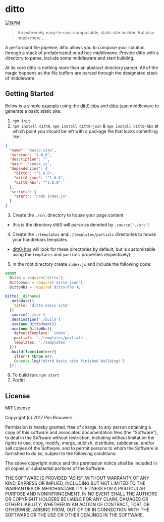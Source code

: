 # ditto

[![NPM](https://nodei.co/npm/ditt0.png?mini=true)](https://npmjs.org/package/ditt0)

> An extremely easy-to-use, composable, static site builder. But also much more...

A performant file pipeline, ditto allows you to compose your solution through a stack of prefabricated or ad hoc _middleware_. Provide ditto with a directory to parse, include some middleware and start building. 

At its core ditto is nothing more than an abstract directory parser. All of the magic happens as the file buffers are parsed through the designated stack of middleware.

## Getting Started

Below is a  simple [example](https://github.com/pimbrouwers/ditto/tree/master/examples/basic-site)  using the [ditt0-hbs](https://npmjs.org/package/ditt0-hbs) and [ditto-json](https://npmjs.org/package/ditt0-json) middleware to generate a basic static site.

1. `npm init`
2. `npm install ditt0`, `npm install ditt0-json` & `npm install ditt0-hbs` at which point you should be left with a package file that looks something like:
```json
{
  "name": "basic-site",
  "version": "1.0.0",
  "description": "",
  "main": "index.js",
  "dependencies": {
    "ditt0": "^1.0.0",
    "ditt0-json": "^1.0.0",
    "ditt0-hbs": "^1.0.0"
  },
  "scripts": {
    "start": "node index.js"
  }
}
```
3. Create the `./src` directory to house your page content 
  * this is the directory ditt0 will parse as denoted by `.source('./src')`
4. Create the `./templates` and `./templates/partials` directories to house your handlebars templates
  * [ditt0-hbs](https://npmjs.org/package/ditt0-hbs) will look for these directories by default, but is customizable using the `templates` and `partials` properties respectively)
5. In the root directory create `index.js` and include the following code:
```javascript
const
  Ditto = require('ditto'),
  DittoJson = require('ditto-json'),
  DittoHbs = require('ditto-hbs');
  
Ditto(__dirname)
  .metadata({
    title: 'ditto basic site'
  })
  .source('./src')
  .destination('./build')
  .use(new DittoJson())
  .use(new DittoHbs({
    defaultTemplate: 'index',
    partials: './templates/partials',
    templates: './templates'
  }))
  .build(function(err){
    if(err) throw err;
    Console.log("ditt0 basic site finished building!")
  });
```
6. To build run: `npm start`
7. Profit!

## License
MIT License

Copyright (c) 2017 Pim Brouwers

Permission is hereby granted, free of charge, to any person obtaining a copy
of this software and associated documentation files (the "Software"), to deal
in the Software without restriction, including without limitation the rights
to use, copy, modify, merge, publish, distribute, sublicense, and/or sell
copies of the Software, and to permit persons to whom the Software is
furnished to do so, subject to the following conditions:

The above copyright notice and this permission notice shall be included in all
copies or substantial portions of the Software.

THE SOFTWARE IS PROVIDED "AS IS", WITHOUT WARRANTY OF ANY KIND, EXPRESS OR
IMPLIED, INCLUDING BUT NOT LIMITED TO THE WARRANTIES OF MERCHANTABILITY,
FITNESS FOR A PARTICULAR PURPOSE AND NONINFRINGEMENT. IN NO EVENT SHALL THE
AUTHORS OR COPYRIGHT HOLDERS BE LIABLE FOR ANY CLAIM, DAMAGES OR OTHER
LIABILITY, WHETHER IN AN ACTION OF CONTRACT, TORT OR OTHERWISE, ARISING FROM,
OUT OF OR IN CONNECTION WITH THE SOFTWARE OR THE USE OR OTHER DEALINGS IN THE
SOFTWARE.